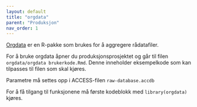 ```yaml
---
layout: default
title: "orgdata"
parent: "Produksjon"
nav_order: 1
---
```


[Orgdata](https://github.com/helseprofil/orgdata) er en R-pakke som brukes for å aggregere rådatafiler. 

For å bruke orgdata åpner du produksjonsprosjektet og går til filen `orgdata/orgdata brukerkode.Rmd`. Denne inneholder eksempelkode som kan tilpasses til filen som skal kjøres. 

Parametre må settes opp i ACCESS-filen `raw-database.accdb`

For å få tilgang til funksjonene må første kodeblokk med `library(orgdata)` kjøres. 